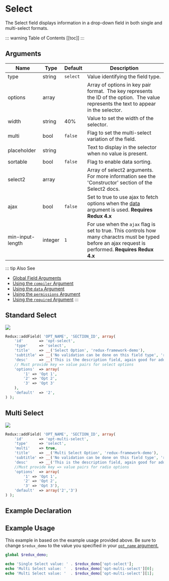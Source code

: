 # Select

The Select field displays information in a drop-down field in both single and multi-select formats.

::: warning Table of Contents
[[toc]]
:::

## Arguments
|Name|Type|Default|Description|
|--- |--- |--- |--- |
|type|string|`select`|Value identifying the field type.|
|options|array||Array of options in key pair format.  The key represents the ID of the option.  The value represents the text to appear in the selector.|
|width|string|40%|Value to set the width of the selector.|
|multi|bool|`false`|Flag to set the multi-select variation of the field.|
|placeholder|string||Text to display in the selector when no value is present.|
|sortable|bool|`false`|Flag to enable data sorting.|
|select2|array||Array of select2 arguments.  For more information see the 'Constructor' section of the Select2 docs.|
|ajax|bool|`false`|Set to true to use ajax to fetch options when the [data](../configuration/fields/data.md) argument is used. **Requires Redux 4.x**|
|min-input-length|integer|`1`|For use when the `ajax` flag is set to true. This controls how many charactrs must be typed before an ajax request is performed. **Requires Redux 4.x**|


::: tip Also See
- [Global Field Arguments](../configuration/fields/arguments.md)
- [Using the `compiler` Argument](../configuration/fields/compiler.md)
- [Using the `data` Argument](../configuration/fields/data.md)
- [Using the `permissions` Argument](../configuration/fields/permissions.md)
- [Using the `required` Argument](../configuration/fields/required.md)
:::

## Standard Select
![](https://f.cloud.github.com/assets/3412363/1569797/d77655e8-50d4-11e3-8580-cf1eba05ea7e.png)




```php
Redux::addField( 'OPT_NAME', 'SECTION_ID', array(
    'id'       => 'opt-select',
    'type'     => 'select',
    'title'    => __('Select Option', 'redux-framework-demo'), 
    'subtitle' => __('No validation can be done on this field type', 'redux-framework-demo'),
    'desc'     => __('This is the description field, again good for additional info.', 'redux-framework-demo'),
    // Must provide key => value pairs for select options
    'options'  => array(
        '1' => 'Opt 1',
        '2' => 'Opt 2',
        '3' => 'Opt 3'
    ),
    'default'  => '2',
) );
```

## Multi Select
![](https://f.cloud.github.com/assets/3412363/1569753/520e4200-50d2-11e3-85e4-7807855811a0.png)

```php
Redux::addField( 'OPT_NAME', 'SECTION_ID', array(
    'id'       => 'opt-multi-select',
    'type'     => 'select',
    'multi'    => true,
    'title'    => __('Multi Select Option', 'redux-framework-demo'), 
    'subtitle' => __('No validation can be done on this field type', 'redux-framework-demo'),
    'desc'     => __('This is the description field, again good for additional info.', 'redux-framework-demo'),
    //Must provide key => value pairs for radio options
    'options'  => array(
        '1' => 'Opt 1',
        '2' => 'Opt 2',
        '3' => 'Opt 3'),
    'default'  => array('2','3')
) );
```




## Example Declaration
<script>
import builder from './select.json';
export default {
    data () {
        return {
            builder: builder,
            defaults: {
                'color'       : '#333', 
                'font-style'  : '700', 
                'font-family' : 'Abel', 
                'google'      : true,
                'font-size'   : '33px', 
                'line-height' : '40'
            }
        };
    }
}
</script>
<builder :builder_json="builder" :builder_defaults="defaults" />


## Example Usage
This example in based on the example usage provided above. Be sure to change `$redux_demo` to the value you specified in your <a title="opt_name" href="/redux-framework/arguments/opt_name/">`opt_name` argument.</a>

```php
global $redux_demo;

echo 'Single Select value: ' . $redux_demo['opt-select'];
echo 'Multi Select value: '  . $redux_demo['opt-multi-select'][0];
echo 'Multi Select value: '  . $redux_demo['opt-multi-select'][1];
```

